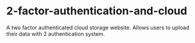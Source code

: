 # 2-factor-authentication-and-cloud
A two factor authenticated cloud storage website. Allows users to upload their data with 2 authentication system.
